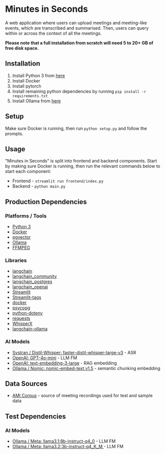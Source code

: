 # Minutes in Seconds
A web application where users can upload meetings and meeting-like events, which are transcribed and summarised. Then, users can query within or across the context of all the meetings.

**Please note that a full installation from scratch will need 5 to 20+ GB of free disk space.**

## Installation
1. Install Python 3 from [here](https://www.python.org/downloads/)
2. Install Docker 
3. Install pytorch 
4. Install remaining python dependencies by running `pip install -r requirements.txt`
5. Install Ollama from [here](https://ollama.com/download)

## Setup
Make sure Docker is running, then run `python setup.py` and follow the prompts.

## Usage
"Minutes in Seconds" is split into frontend and backend components. Start by making sure Docker is running, then run the relevant commands below to start each component:
   *  Frontend - `streamlit run frontend/index.py`
   *  Backend - `python main.py`

## Production Dependencies
### Platforms / Tools
* [Python 3](https://www.python.org/)
* [Docker](https://www.docker.com/)
* [pgvector](https://hub.docker.com/r/pgvector/pgvector)
* [Ollama](https://ollama.com/)
* [FFMPEG](https://ffmpeg.org)

### Libraries
* [langchain](https://github.com/langchain-ai/langchain)
* [langchain_community](https://pypi.org/project/langchain-community/)
* [langchain_postgres](https://pypi.org/project/langchain-postgres/)
* [langchain_openai](https://pypi.org/project/langchain-openai/)
* [Streamlit](https://github.com/streamlit/streamlit)
* [Streamlit-tags](https://pypi.org/project/streamlit-tags/)
* [docker](https://pypi.org/project/docker/)
* [psycopg](https://pypi.org/project/psycopg/)
* [python-dotenv](https://pypi.org/project/python-dotenv/)
* [requests](https://pypi.org/project/requests/)
* [WhisperX](https://github.com/Hasan-Naseer/whisperX/)
* [langchain-ollama](https://pypi.org/project/langchain-ollama/)

### AI Models
* [Systran / Distil-Whisper: faster-distil-whisper-large-v3](https://huggingface.co/Systran/faster-distil-whisper-large-v3) - ASR
* [OpenAI: GPT-4o-mini](https://openai.com/index/gpt-4o-mini-advancing-cost-efficient-intelligence/) - LLM FM
* [OpenAI: text-embedding-3-large](https://openai.com/index/new-embedding-models-and-api-updates/) - RAG embedding
* [Ollama / Nomic: nomic-embed-text v1.5](https://ollama.com/library/nomic-embed-text:v1.5) - semantic chunking embedding


## Data Sources
* [AMI Corpus](https://groups.inf.ed.ac.uk/ami/corpus/) - source of meeting recordings used for test and sample data

## Test Dependencies
### AI Models
* [Ollama / Meta: llama3.1:8b-instruct-q4_0](https://ollama.com/library/llama3.1:8b-instruct-q4_0) - LLM FM
* [Ollama / Meta: llama3.2:3b-instruct-q4_K_M ](https://ollama.com/library/llama3.2:3b-instruct-q4_K_M) - LLM FM
